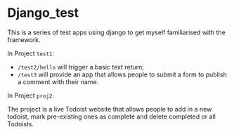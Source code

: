 # Django_test

This is a series of test apps using django to get myself familiarised with the framework.

In Project `test1`:

- `/test2/hello` will trigger a basic text return;
- `/test3` will provide an app that allows people to submit a form to publish a comment with their name.

In Project `proj2`:

The project is a live Todoist website that allows people to add in a new todoist, mark pre-existing ones as complete and delete completed or all Todoists.
